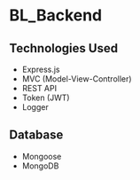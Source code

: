 # BL_Backend

## Technologies Used

- Express.js  
- MVC (Model-View-Controller)  
- REST API  
- Token (JWT)  
- Logger  

## Database

- Mongoose  
- MongoDB  

